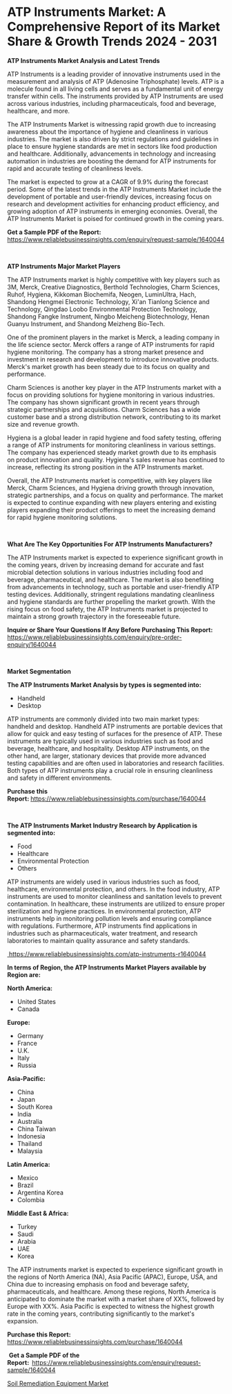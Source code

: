 <p><h1>ATP Instruments Market: A Comprehensive Report of its Market Share & Growth Trends 2024 - 2031</h1></p><p><strong>ATP Instruments Market Analysis and Latest Trends</strong></p>
<p><p>ATP Instruments is a leading provider of innovative instruments used in the measurement and analysis of ATP (Adenosine Triphosphate) levels. ATP is a molecule found in all living cells and serves as a fundamental unit of energy transfer within cells. The instruments provided by ATP Instruments are used across various industries, including pharmaceuticals, food and beverage, healthcare, and more.</p><p>The ATP Instruments Market is witnessing rapid growth due to increasing awareness about the importance of hygiene and cleanliness in various industries. The market is also driven by strict regulations and guidelines in place to ensure hygiene standards are met in sectors like food production and healthcare. Additionally, advancements in technology and increasing automation in industries are boosting the demand for ATP instruments for rapid and accurate testing of cleanliness levels.</p><p>The market is expected to grow at a CAGR of 9.9% during the forecast period. Some of the latest trends in the ATP Instruments Market include the development of portable and user-friendly devices, increasing focus on research and development activities for enhancing product efficiency, and growing adoption of ATP instruments in emerging economies. Overall, the ATP Instruments Market is poised for continued growth in the coming years.</p></p>
<p><strong>Get a Sample PDF of the Report:&nbsp;</strong> <a href="https://www.reliablebusinessinsights.com/enquiry/request-sample/1640044">https://www.reliablebusinessinsights.com/enquiry/request-sample/1640044</a></p>
<p>&nbsp;</p>
<p><strong>ATP Instruments Major Market Players</strong></p>
<p><p>The ATP Instruments market is highly competitive with key players such as 3M, Merck, Creative Diagnostics, Berthold Technologies, Charm Sciences, Ruhof, Hygiena, Kikkoman Biochemifa, Neogen, LuminUltra, Hach, Shandong Hengmei Electronic Technology, Xi'an Tianlong Science and Technology, Qingdao Loobo Environmental Protection Technology, Shandong Fangke Instrument, Ningbo Meicheng Biotechnology, Henan Guanyu Instrument, and Shandong Meizheng Bio-Tech.</p><p>One of the prominent players in the market is Merck, a leading company in the life science sector. Merck offers a range of ATP instruments for rapid hygiene monitoring. The company has a strong market presence and investment in research and development to introduce innovative products. Merck's market growth has been steady due to its focus on quality and performance.</p><p>Charm Sciences is another key player in the ATP Instruments market with a focus on providing solutions for hygiene monitoring in various industries. The company has shown significant growth in recent years through strategic partnerships and acquisitions. Charm Sciences has a wide customer base and a strong distribution network, contributing to its market size and revenue growth.</p><p>Hygiena is a global leader in rapid hygiene and food safety testing, offering a range of ATP instruments for monitoring cleanliness in various settings. The company has experienced steady market growth due to its emphasis on product innovation and quality. Hygiena's sales revenue has continued to increase, reflecting its strong position in the ATP Instruments market.</p><p>Overall, the ATP Instruments market is competitive, with key players like Merck, Charm Sciences, and Hygiena driving growth through innovation, strategic partnerships, and a focus on quality and performance. The market is expected to continue expanding with new players entering and existing players expanding their product offerings to meet the increasing demand for rapid hygiene monitoring solutions.</p></p>
<p>&nbsp;</p>
<p><strong>What Are The Key Opportunities For ATP Instruments Manufacturers?</strong></p>
<p><p>The ATP Instruments market is expected to experience significant growth in the coming years, driven by increasing demand for accurate and fast microbial detection solutions in various industries including food and beverage, pharmaceutical, and healthcare. The market is also benefiting from advancements in technology, such as portable and user-friendly ATP testing devices. Additionally, stringent regulations mandating cleanliness and hygiene standards are further propelling the market growth. With the rising focus on food safety, the ATP Instruments market is projected to maintain a strong growth trajectory in the foreseeable future.</p></p>
<p><strong>Inquire or Share Your Questions If Any Before Purchasing This Report:</strong> <a href="https://www.reliablebusinessinsights.com/enquiry/pre-order-enquiry/1640044">https://www.reliablebusinessinsights.com/enquiry/pre-order-enquiry/1640044</a></p>
<p>&nbsp;</p>
<p><strong>Market Segmentation</strong></p>
<p><strong>The ATP Instruments Market Analysis by types is segmented into:</strong></p>
<p><ul><li>Handheld</li><li>Desktop</li></ul></p>
<p><p>ATP instruments are commonly divided into two main market types: handheld and desktop. Handheld ATP instruments are portable devices that allow for quick and easy testing of surfaces for the presence of ATP. These instruments are typically used in various industries such as food and beverage, healthcare, and hospitality. Desktop ATP instruments, on the other hand, are larger, stationary devices that provide more advanced testing capabilities and are often used in laboratories and research facilities. Both types of ATP instruments play a crucial role in ensuring cleanliness and safety in different environments.</p></p>
<p><strong>Purchase this Report:&nbsp;</strong><a href="https://www.reliablebusinessinsights.com/purchase/1640044">https://www.reliablebusinessinsights.com/purchase/1640044</a></p>
<p>&nbsp;</p>
<p><strong>The ATP Instruments Market Industry Research by Application is segmented into:</strong></p>
<p><ul><li>Food</li><li>Healthcare</li><li>Environmental Protection</li><li>Others</li></ul></p>
<p><p>ATP instruments are widely used in various industries such as food, healthcare, environmental protection, and others. In the food industry, ATP instruments are used to monitor cleanliness and sanitation levels to prevent contamination. In healthcare, these instruments are utilized to ensure proper sterilization and hygiene practices. In environmental protection, ATP instruments help in monitoring pollution levels and ensuring compliance with regulations. Furthermore, ATP instruments find applications in industries such as pharmaceuticals, water treatment, and research laboratories to maintain quality assurance and safety standards.</p></p>
<p><a href="https://www.reliablebusinessinsights.com/atp-instruments-r1640044">&nbsp;https://www.reliablebusinessinsights.com/atp-instruments-r1640044</a></p>
<p><strong>In terms of Region, the ATP Instruments Market Players available by Region are:</strong></p>
<p>
    <p> <strong> North America: </strong>
        <ul>
            <li>United States</li>
            <li>Canada</li>
        </ul>
        </p> 
    <p> <strong> Europe: </strong>
        <ul>
            <li>Germany</li>
            <li>France</li>
            <li>U.K.</li>
            <li>Italy</li>
            <li>Russia</li>
        </ul>
        </p> 
    <p> <strong> Asia-Pacific: </strong>
        <ul>
            <li>China</li>
            <li>Japan</li>
            <li>South Korea</li>
            <li>India</li>
            <li>Australia</li>
            <li>China Taiwan</li>
            <li>Indonesia</li>
            <li>Thailand</li>
            <li>Malaysia</li>
        </ul>
        </p> 
    <p> <strong> Latin America: </strong>
        <ul>
            <li>Mexico</li>
            <li>Brazil</li>
            <li>Argentina Korea</li>
            <li>Colombia</li>
        </ul>
        </p> 
    <p> <strong> Middle East & Africa: </strong>
        <ul>
            <li>Turkey</li>
            <li>Saudi</li>
            <li>Arabia</li>
            <li>UAE</li>
            <li>Korea</li>
        </ul>
    </p>
    </p>
<p><p>The ATP instruments market is expected to experience significant growth in the regions of North America (NA), Asia Pacific (APAC), Europe, USA, and China due to increasing emphasis on food and beverage safety, pharmaceuticals, and healthcare. Among these regions, North America is anticipated to dominate the market with a market share of XX%, followed by Europe with XX%. Asia Pacific is expected to witness the highest growth rate in the coming years, contributing significantly to the market's expansion.</p></p>
<p><strong>Purchase this Report: </strong><a href="https://www.reliablebusinessinsights.com/purchase/1640044">https://www.reliablebusinessinsights.com/purchase/1640044</a></p>
<p>&nbsp;<strong>Get a Sample PDF of the Report:&nbsp;&nbsp;</strong><a href="https://www.reliablebusinessinsights.com/enquiry/request-sample/1640044">https://www.reliablebusinessinsights.com/enquiry/request-sample/1640044</a></p>
<p><strong></strong></p>
<p><p><a href="https://github.com/lamhaoka57/Market-Research-Report-List-1/blob/main/soil-remediation-equipment-market.md">Soil Remediation Equipment Market</a></p></p>